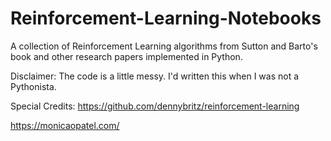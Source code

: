 # Reinforcement-Learning-Notebooks
A collection of Reinforcement Learning algorithms from Sutton and Barto's book and other research papers implemented in Python.

Disclaimer: The code is a little messy. I'd written this when I was not a Pythonista.


Special Credits: https://github.com/dennybritz/reinforcement-learning

https://monicaopatel.com/
